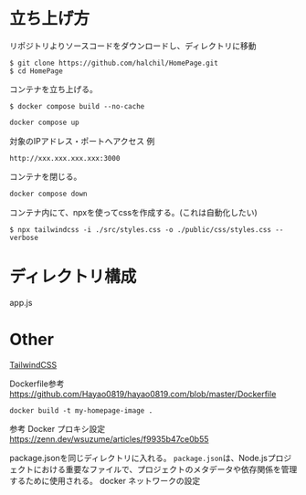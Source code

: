 # 立ち上げ方

リポジトリよりソースコードをダウンロードし、ディレクトリに移動
```
$ git clone https://github.com/halchil/HomePage.git
$ cd HomePage
```

コンテナを立ち上げる。

```
$ docker compose build --no-cache
```

```bash
docker compose up
```

対象のIPアドレス・ポートへアクセス
例
```
http://xxx.xxx.xxx.xxx:3000
```

コンテナを閉じる。
```bash
docker compose down
```

コンテナ内にて、npxを使ってcssを作成する。(これは自動化したい)
```
$ npx tailwindcss -i ./src/styles.css -o ./public/css/styles.css --verbose
```
# ディレクトリ構成
app.js

# Other

[TailwindCSS](https://tailwindcss.com/docs/installation/using-vite)

Dockerfile参考
https://github.com/Hayao0819/hayao0819.com/blob/master/Dockerfile

```
docker build -t my-homepage-image .
```

参考 Docker プロキシ設定
https://zenn.dev/wsuzume/articles/f9935b47ce0b55


package.jsonを同じディレクトリに入れる。
`package.json`は、Node.jsプロジェクトにおける重要なファイルで、プロジェクトのメタデータや依存関係を管理するために使用される。
docker ネットワークの設定

